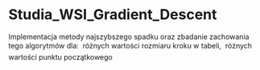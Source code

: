 # Studia_WSI_Gradient_Descent
Implementacja metody najszybszego spadku oraz zbadanie zachowania tego algorytmów dla:
 różnych wartości rozmiaru kroku w tabeli,
 różnych wartości punktu początkowego

